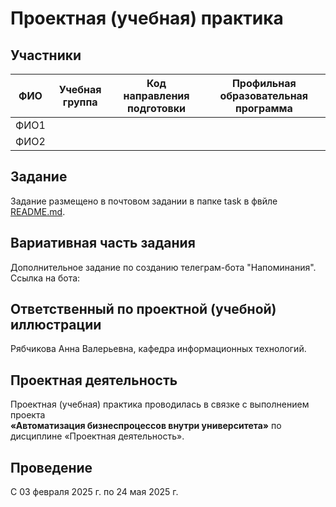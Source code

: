 # Проектная (учебная) практика

## Участники

| ФИО   | Учебная группа | Код направления подготовки | Профильная образовательная программа |
|-------|----------------|-----------------------------|---------------------------------------|
| ФИО1  |                |                             |                                       |
| ФИО2  |                |                             |                                       |


## Задание

Задание размещено в почтовом задании в папке task в фвйле [README.md](README.md).

## Вариативная часть задания

Дополнительное задание по созданию телеграм-бота "Напоминания". 
Ссылка на бота:  

## Ответственный по проектной (учебной) иллюстрации

Рябчикова Анна Валерьевна, кафедра информационных технологий.

## Проектная деятельность

Проектная (учебная) практика проводилась в связке с выполнением проекта  
**«Автоматизация бизнеспроцессов внутри университета»** по дисциплине «Проектная деятельность».

## Проведение

С 03 февраля 2025 г. по 24 мая 2025 г.
